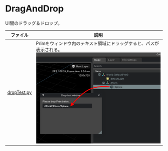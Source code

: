 # DragAndDrop

UI間のドラッグ＆ドロップ。    

|ファイル|説明|     
|---|---|     
|[dropTest.py](./dropTest.py)|Primをウィンドウ内のテキスト領域にドラッグすると、パスが表示される。<br>![dropTest.png](./images/dropTest.png)|     


